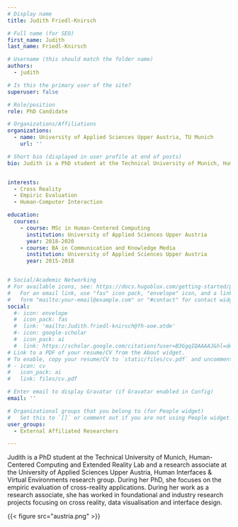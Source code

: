```yaml
---
# Display name
title: Judith Friedl-Knirsch

# Full name (for SEO)
first_name: Judith
last_name: Friedl-Knirsch

# Username (this should match the folder name)
authors:
  - judith

# Is this the primary user of the site?
superuser: false

# Role/position
role: PhD Candidate

# Organizations/Affiliations
organizations:
  - name: University of Applied Sciences Upper Austria, TU Munich
    url: ''

# Short bio (displayed in user profile at end of posts)
bio: Judith is a PhD student at the Technical University of Munich, Human-Centered Computing and Extended Reality Lab and a research associate at the University of Applied Sciences Upper Austria, Human Interfaces & Virtual Environments research group.


interests:
  - Cross Reality
  - Empiric Evaluation
  - Human-Computer Interaction

education:
  courses:
    - course: MSc in Human-Centered Computing 
      institution: University of Applied Sciences Upper Austria
      year: 2018-2020
    - course: BA in Communication and Knowledge Media 
      institution: University of Applied Sciences Upper Austria
      year: 2015-2018


# Social/Academic Networking
# For available icons, see: https://docs.hugoblox.com/getting-started/page-builder/#icons
#   For an email link, use "fas" icon pack, "envelope" icon, and a link in the
#   form "mailto:your-email@example.com" or "#contact" for contact widget.
social:
  #- icon: envelope
  #  icon_pack: fas
  #  link: 'mailto:Judith.friedl-knirsch@fh-ooe.atde'
  #- icon: google-scholar
  #  icon_pack: ai
  #  link: https://scholar.google.com/citations?user=B3GgqIQAAAAJ&hl=de&oi=ao
# Link to a PDF of your resume/CV from the About widget.
# To enable, copy your resume/CV to `static/files/cv.pdf` and uncomment the lines below.
# - icon: cv
#   icon_pack: ai
#   link: files/cv.pdf

# Enter email to display Gravatar (if Gravatar enabled in Config)
email: ''

# Organizational groups that you belong to (for People widget)
#   Set this to `[]` or comment out if you are not using People widget.
user_groups:
  - External Affiliated Researchers

---
```


Judith is a PhD student at the Technical University of Munich, Human-Centered Computing and Extended Reality Lab and a research associate at the University of Applied Sciences Upper Austria, Human Interfaces & Virtual Environments research group. During her PhD, she focuses on the empiric evaluation of cross-reality applications. During her work as a research associate, she has worked in foundational and industry research projects focusing on cross reality, data visualisation and interface design.

{{< figure src="austria.png" >}}
